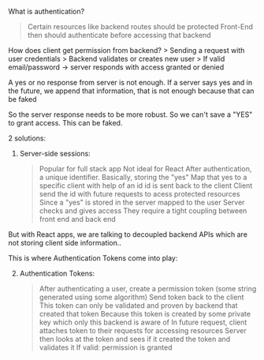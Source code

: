 What is authentication? 
> Certain resources like backend routes should be protected 
> Front-End then should authenticate before accessing that backend 

How does client get permission from backend? 
    > Sending a request with user credentials 
    > Backend validates or creates new user 
    > If valid email/password -> server responds with access granted or denied 



A yes or no response from server is not enough. If a server says yes and in the future, we append that information, 
that is not enough because that can be faked 

So the server response needs to be more robust. So we can't save a "YES" to grant access. This can be faked. 

2 solutions: 

1) Server-side sessions:
    > Popular for full stack app 
    > Not ideal for React 
    > After authentication, a unique identifier. Basically, storing the "yes" 
    > Map that yes to a specific client with help of an id 
    > id is sent back to the client 
    > Client send the id with future requests to acess protected resources
    > Since a "yes" is stored in the server mapped to the user
    > Server checks and gives access 
    > They require a tight coupling between front end and back end


But with React apps, we are talking to decoupled backend APIs which are not storing client side information..

This is where Authentication Tokens come into play: 

2) Authentication Tokens:
    > After authenticating a user, create a permission token (some string generated using some algorithm)
    > Send token back to the client 
    > This token can only be validated and proven by backend that created that token 
    > Because this token is created by some private key which only this backend is aware of 
    > In future request, client attaches token to their requests for accessing resources 
    > Server then looks at the token and sees if it created the token and validates it 
    > If valid: permission is granted



